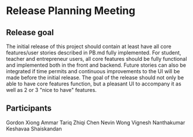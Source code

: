 # Release Planning Meeting

## Release goal

The initial release of this project should contain at least have all core features/user stories described in PB.md fully implemented. For student, teacher and entrepreneur users, all core features should be fully functional and implemented both in the front and backend. Future stories can also be integrated if time permits and continuous improvements to the UI will be made before the initial release. The goal of the release should not only be able to have core features function, but a pleasant UI to accompany it as well as 2 or 3 "nice to have" features.

## Participants

Gordon Xiong
Ammar Tariq
Zhiqi Chen
Nevin Wong
Vignesh Nanthakumar
Keshavaa Shaiskandan